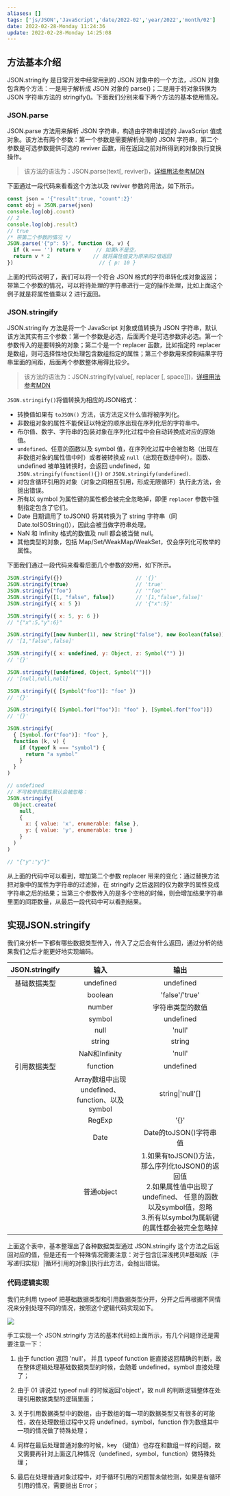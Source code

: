 ```yaml
---
aliases: []
tags: ['js/JSON','JavaScript','date/2022-02','year/2022','month/02']
date: 2022-02-28-Monday 11:24:36
update: 2022-02-28-Monday 14:25:08
---
```


## 方法基本介绍

JSON.stringify 是日常开发中经常用到的 JSON 对象中的一个方法，JSON 对象包含两个方法：一是用于解析成 JSON 对象的 parse()；二是用于将对象转换为 JSON 字符串方法的 stringify()。下面我们分别来看下两个方法的基本使用情况。

### JSON.parse

JSON.parse 方法用来解析 JSON 字符串，构造由字符串描述的 JavaScript 值或对象。该方法有两个参数：第一个参数是需要解析处理的 JSON 字符串，第二个参数是可选参数提供可选的 reviver 函数，用在返回之前对所得到的对象执行变换操作。

>该方法的语法为：JSON.parse(text[, reviver])，[详细用法参考MDN](https://developer.mozilla.org/zh-CN/docs/Web/JavaScript/Reference/Global_Objects/JSON/parse#syntax)

下面通过一段代码来看看这个方法以及 reviver 参数的用法，如下所示。

```js
const json = '{"result":true, "count":2}'
const obj = JSON.parse(json)
console.log(obj.count)
// 2
console.log(obj.result)
// true
/* 带第二个参数的情况 */
JSON.parse('{"p": 5}', function (k, v) {
  if (k === '') return v     // 如果k不是空，
  return v * 2              // 就将属性值变为原来的2倍返回
})                            // { p: 10 }
```

上面的代码说明了，我们可以将一个符合 JSON 格式的字符串转化成对象返回；带第二个参数的情况，可以将待处理的字符串进行一定的操作处理，比如上面这个例子就是将属性值乘以 2 进行返回。

### JSON.stringify

JSON.stringify 方法是将一个 JavaScript 对象或值转换为 JSON 字符串，默认该方法其实有三个参数：第一个参数是必选，后面两个是可选参数非必选。第一个参数传入的是要转换的对象；第二个是一个 replacer 函数，比如指定的 replacer 是数组，则可选择性地仅处理包含数组指定的属性；第三个参数用来控制结果字符串里面的间距，后面两个参数整体用得比较少。

>该方法的语法为：JSON.stringify(value[, replacer [, space]])，[详细用法参考MDN](https://developer.mozilla.org/zh-CN/docs/Web/JavaScript/Reference/Global_Objects/JSON/stringify#syntax)

`JSON.stringify()`将值转换为相应的JSON格式：
- 转换值如果有 `toJSON()` 方法，该方法定义什么值将被序列化。
- 非数组对象的属性不能保证以特定的顺序出现在序列化后的字符串中。
- 布尔值、数字、字符串的包装对象在序列化过程中会自动转换成对应的原始值。
- `undefined`、任意的函数以及 symbol 值，在序列化过程中会被忽略（出现在非数组对象的属性值中时）或者被转换成 `null`（出现在数组中时）。函数、undefined 被单独转换时，会返回 undefined，如`JSON.stringify(function(){})` or `JSON.stringify(undefined)`.
- 对包含循环引用的对象（对象之间相互引用，形成无限循环）执行此方法，会抛出错误。
- 所有以 symbol 为属性键的属性都会被完全忽略掉，即便 `replacer` 参数中强制指定包含了它们。
- Date 日期调用了 toJSON() 将其转换为了 string 字符串（同Date.toISOString()），因此会被当做字符串处理。
- NaN 和 Infinity 格式的数值及 null 都会被当做 null。
- 其他类型的对象，包括 Map/Set/WeakMap/WeakSet，仅会序列化可枚举的属性。

下面我们通过一段代码来看看后面几个参数的妙用，如下所示。

```js
JSON.stringify({})                        // '{}'
JSON.stringify(true)                      // 'true'
JSON.stringify("foo")                     // '"foo"'
JSON.stringify([1, "false", false])       // '[1,"false",false]'
JSON.stringify({ x: 5 })                  // '{"x":5}'

JSON.stringify({ x: 5, y: 6 })
// "{"x":5,"y":6}"

JSON.stringify([new Number(1), new String("false"), new Boolean(false)])
// '[1,"false",false]'

JSON.stringify({ x: undefined, y: Object, z: Symbol("") })
// '{}'

JSON.stringify([undefined, Object, Symbol("")])
// '[null,null,null]'

JSON.stringify({ [Symbol("foo")]: "foo" })
// '{}'

JSON.stringify({ [Symbol.for("foo")]: "foo" }, [Symbol.for("foo")])
// '{}'

JSON.stringify(
  { [Symbol.for("foo")]: "foo" },
  function (k, v) {
    if (typeof k === "symbol") {
      return "a symbol"
    }
  }
)

// undefined
// 不可枚举的属性默认会被忽略：
JSON.stringify(
  Object.create(
    null,
    {
      x: { value: 'x', enumerable: false },
      y: { value: 'y', enumerable: true }
    }
  )
)

// "{"y":"y"}"
```

从上面的代码中可以看到，增加第二个参数 replacer 带来的变化：通过替换方法把对象中的属性为字符串的过滤掉，在 stringify 之后返回的仅为数字的属性变成字符串之后的结果；当第三个参数传入的是多个空格的时候，则会增加结果字符串里面的间距数量，从最后一段代码中可以看到结果。

## 实现JSON.stringify

我们来分析一下都有哪些数据类型传入，传入了之后会有什么返回，通过分析的结果我们之后才能更好地实现编码。

| JSON.stringify |                       输入                       |          输出          |
|:--------------:|:------------------------------------------------:|:----------------------:|
|  基础数据类型  |                    undefined                     |       undefined        |
|                |                     boolean                      |     'false'/'true'     |
|                |                      number                      |    字符串类型的数值    |
|                |                      symbol                      |       undefined        |
|                |                       null                       |         'null'         |
|                |                      string                      |         string         |
|                |                  NaN和Infinity                   |         'null'         |
|  引用数据类型  |                     function                     |       undefined        |
|                | Array数组中出现 undefined、 function、以及symbol |    string\|'null'[]    |
|                |                      RegExp                      |          '{}'          |
|                |                       Date                       | Date的toJSON()字符串值 |
|                |                    普通object                    | 1.如果有toJSON()方法，那么序列化toJSON()的返回值<br>2.如果属性值中出现了undefined、 任意的函数以及symbol值，忽略<br>3.所有以symbol为属新键的属性都会被完全忽略掉                      |

上面这个表中，基本整理出了各种数据类型通过 JSON.stringify 这个方法之后返回对应的值，但是还有一个特殊情况需要注意：对于包含[[深浅拷贝#基础版（手写递归实现）|循环引用的对象]]执行此方法，会抛出错误。

### 代码逻辑实现

我们先利用 typeof 把基础数据类型和引用数据类型分开，分开之后再根据不同情况来分别处理不同的情况，按照这个逻辑代码实现如下。

![](_attachment/img/JSON.stringify)

手工实现一个 JSON.stringify 方法的基本代码如上面所示，有几个问题你还是需要注意一下：

1. 由于 function 返回 'null'， 并且 typeof function 能直接返回精确的判断，故在整体逻辑处理基础数据类型的时候，会随着 undefined，symbol 直接处理了；

2. 由于 01 讲说过 typeof null 的时候返回'object'，故 null 的判断逻辑整体在处理引用数据类型的逻辑里面；

3. 关于引用数据类型中的数组，由于数组的每一项的数据类型又有很多的可能性，故在处理数组过程中又将 undefined，symbol，function 作为数组其中一项的情况做了特殊处理；

4. 同样在最后处理普通对象的时候，key （键值）也存在和数组一样的问题，故又需要再针对上面这几种情况（undefined，symbol，function）做特殊处理；

5. 最后在处理普通对象过程中，对于循环引用的问题暂未做检测，如果是有循环引用的情况，需要抛出 Error；
